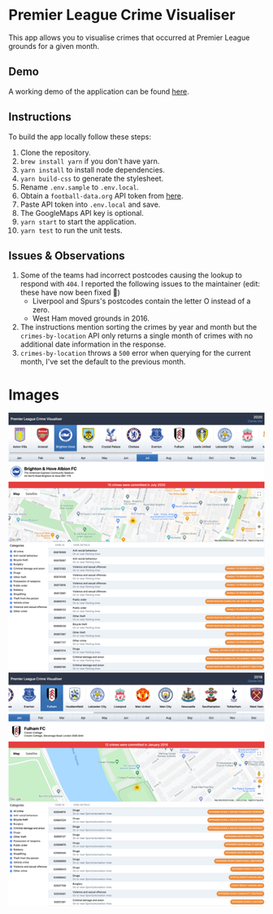 # Premier League Crime Visualiser

This app allows you to visualise crimes that occurred at Premier League grounds for a given month.

## Demo

A working demo of the application can be found [here](https://glowing-spork-app.herokuapp.com/).

## Instructions

To build the app locally follow these steps:

1. Clone the repository.
2. `brew install yarn` if you don't have yarn.
3. `yarn install` to install node dependencies.
4. `yarn build-css` to generate the stylesheet.
5. Rename `.env.sample` to `.env.local`.
6. Obtain a `football-data.org` API token from [here](https://www.football-data.org/client/register).
7. Paste API token into `.env.local` and save.
8. The GoogleMaps API key is optional.
9. `yarn start` to start the application.
10. `yarn test` to run the unit tests.

## Issues & Observations

1. Some of the teams had incorrect postcodes causing the lookup to respond with `404`. I reported the following issues to the maintainer (edit: these have now been fixed 👏)
   - Liverpool and Spurs's postcodes contain the letter O instead of a zero.
   - West Ham moved grounds in 2016.
2. The instructions mention sorting the crimes by year and month but the `crimes-by-location` API only returns a single month of crimes with no additional date information in the response.
3. `crimes-by-location` throws a `500` error when querying for the current month, I've set the default to the previous month.

# Images

![1](./docs/screenshot-1.png)
![2](./docs/screenshot-2.png)
